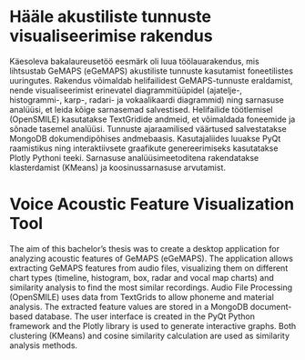 # Hääle akustiliste tunnuste visualiseerimise rakendus
Käesoleva bakalaureusetöö eesmärk oli luua töölauarakendus, mis lihtsustab GeMAPS
(eGeMAPS) akustiliste tunnuste kasutamist foneetilistes uuringutes. Rakendus võimaldab
helifailidest GeMAPS-tunnuste eraldamist, nende visualiseerimist erinevatel diagrammitüüpidel (ajatelje-, histogrammi-, karp-, radari- ja vokaalikaardi diagrammid) ning sarnasuse analüüsi, et leida kõige sarnasemad salvestised. Helifailide töötlemisel (OpenSMILE)
kasutatakse TextGridide andmeid, et võimaldada foneemide ja sõnade tasemel analüüsi.
Tunnuste ajaraamilised väärtused salvestatakse MongoDB dokumendipõhises andmebaasis.
Kasutajaliides luuakse PyQt raamistikus ning interaktiivsete graafikute genereerimiseks kasutatakse Plotly Pythoni teeki. Sarnasuse analüüsimeetoditena rakendatakse klasterdamist (KMeans) ja koosinussarnasuse arvutamist.


# Voice Acoustic Feature Visualization Tool
The aim of this bachelor’s thesis was to create a desktop application for analyzing acoustic
features of GeMAPS (eGeMAPS). The application allows extracting GeMAPS features
from audio files, visualizing them on different chart types (timeline, histogram, box, radar
and vocal map charts) and similarity analysis to find the most similar recordings. Audio
File Processing (OpenSMILE) uses data from TextGrids to allow phoneme and material
analysis. The extracted feature values are stored in a MongoDB document-based database.
The user interface is created in the PyQt Python framework and the Plotly library is used
to generate interactive graphs. Both clustering (KMeans) and cosine similarity calculation
are used as similarity analysis methods.
